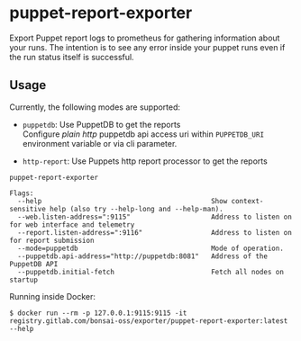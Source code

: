 # puppet-report-exporter

Export Puppet report logs to prometheus for gathering information about your runs.
The intention is to see any error inside your puppet runs even if the run status itself is successful.

## Usage

Currently, the following modes are supported:
* `puppetdb`: Use PuppetDB to get the reports  
Configure *plain http* puppetdb api access uri within `PUPPETDB_URI` environment variable or via cli parameter.

* `http-report`: Use Puppets http report processor to get the reports


```
puppet-report-exporter

Flags:
  --help                                          Show context-sensitive help (also try --help-long and --help-man).
  --web.listen-address=":9115"                    Address to listen on for web interface and telemetry
  --report.listen-address=":9116"                 Address to listen on for report submission
  --mode=puppetdb                                 Mode of operation.
  --puppetdb.api-address="http://puppetdb:8081"   Address of the PuppetDB API
  --puppetdb.initial-fetch                        Fetch all nodes on startup
```

Running inside Docker:

```shell
$ docker run --rm -p 127.0.0.1:9115:9115 -it registry.gitlab.com/bonsai-oss/exporter/puppet-report-exporter:latest --help
```
